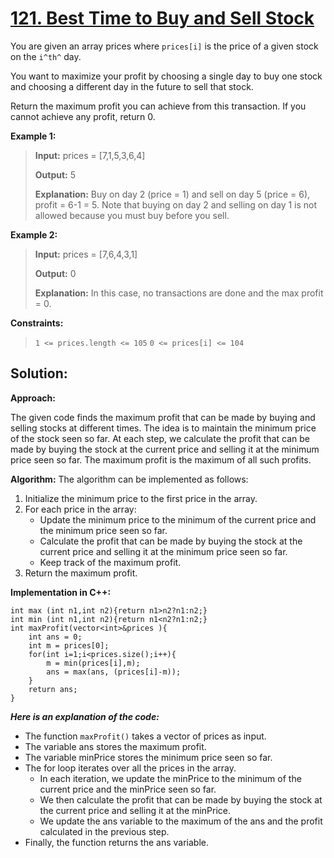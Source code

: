 # [121. Best Time to Buy and Sell Stock](https://leetcode.com/problems/best-time-to-buy-and-sell-stock/)
You are given an array prices where `prices[i]` is the price of a given stock on the `i^th^` day.

You want to maximize your profit by choosing a single day to buy one stock and choosing a different day in the future to sell that stock.

Return the maximum profit you can achieve from this transaction. If you cannot achieve any profit, return 0.

 

**Example 1:**

> **Input:** prices = [7,1,5,3,6,4]
>
> **Output:** 5
>
> **Explanation:** Buy on day 2 (price = 1) and sell on day 5 (price = 6), profit = 6-1 = 5.
Note that buying on day 2 and selling on day 1 is not allowed because you must buy before you sell.

**Example 2:**

>**Input:** prices = [7,6,4,3,1]
>
>**Output:** 0
>
>**Explanation:** In this case, no transactions are done and the max profit = 0.
 

**Constraints:**
>`1 <= prices.length <= 105`
>`0 <= prices[i] <= 104`

## Solution:

**Approach:**

The given code finds the maximum profit that can be made by buying and selling stocks at different times. The idea is to maintain the minimum price of the stock seen so far. At each step, we calculate the profit that can be made by buying the stock at the current price and selling it at the minimum price seen so far. The maximum profit is the maximum of all such profits.

**Algorithm:**
The algorithm can be implemented as follows:

1. Initialize the minimum price to the first price in the array.
2. For each price in the array:
    * Update the minimum price to the minimum of the current price and the minimum price seen so far.
    * Calculate the profit that can be made by buying the stock at the current price and selling it at the minimum price seen so far.
    * Keep track of the maximum profit.
3. Return the maximum profit.

**Implementation in C++:**

    int max (int n1,int n2){return n1>n2?n1:n2;}
    int min (int n1,int n2){return n1<n2?n1:n2;}
    int maxProfit(vector<int>&prices ){
        int ans = 0;
        int m = prices[0];
        for(int i=1;i<prices.size();i++){
            m = min(prices[i],m);
            ans = max(ans, (prices[i]-m));
        }
        return ans;
    }

***Here is an explanation of the code:***
* The function `maxProfit()` takes a vector of prices as input.
* The variable ans stores the maximum profit.
* The variable minPrice stores the minimum price seen so far.
* The for loop iterates over all the prices in the array.
    * In each iteration, we update the minPrice to the minimum of the current price and the minPrice seen so far.
    * We then calculate the profit that can be made by buying the stock at the current price and selling it at the minPrice.
    * We update the ans variable to the maximum of the ans and the profit calculated in the previous step.
* Finally, the function returns the ans variable.